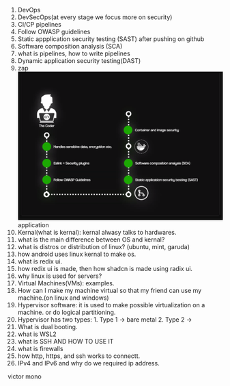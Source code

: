 1. DevOps
2. DevSecOps(at every stage we focus more on security)
3. CI/CP pipelines
4. Follow OWASP guidelines
5. Static appplication security testing (SAST) after pushing on github
6. Software composition analysis (SCA)
7. what is pipelines, how to write pipelines
8. Dynamic application security testing(DAST)
9. zap![DevSecOps image](image.png) application
10. Kernal(what is kernal): kernal alwasy talks to hardwares.
11. what is the main difference between OS and kernal?
12. what is distros or distribution of linux? (ubuntu, mint, garuda)
13. how android uses linux kernal to make os.
14. what is redix ui.
15. how redix ui is made, then how shadcn is made using radix ui.
16. why linux is used for servers?
17. Virtual Machines(VMs): examples.
18. How can I make my machine virtual so that my friend can use my machine.(on linux and windows)
19. Hypervisor software: it is used to make possible virtualization on a machine. or do logical partitioning.
20. Hypervisor has two types: 1. Type 1 -> bare metal
                              2. Type 2 -> 
21. What is dual booting.
22. what is WSL2
23. what is SSH AND HOW TO USE IT
24. what is firewalls
25. how http, https, and ssh works to connectt.
26. IPv4 and IPv6 and why do we required ip address.

victor mono